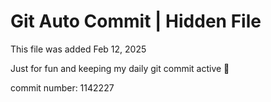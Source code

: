 # Git Auto Commit | Hidden File

This file was added Feb 12, 2025

Just for fun and keeping my daily git commit active 🤪

commit number: 1142227
